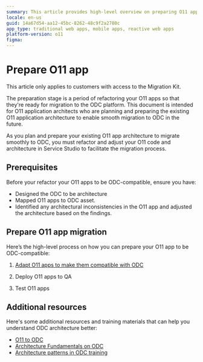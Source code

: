 ```yaml
---
summary: This article provides high-level overview on preparing O11 apps for migration to OutSystems Developer Cloud (ODC).
locale: en-us
guid: 14a67d54-aa12-45bc-8262-48c9f2a2780c
app_type: traditional web apps, mobile apps, reactive web apps
platform-version: o11
figma:
---
```


# Prepare O11 app

<div class="info" markdown="1">

This article only applies to customers with access to the Migration Kit.

</div>

The preparation stage is a period of refactoring your O11 apps so that they're ready for migration to the ODC platform. This document is intended for O11 application architects who are planning and preparing the existing O11 application architecture to enable smooth migration to ODC in the future.

As you plan and prepare your existing O11 app architecture to migrate smoothly to ODC, you must refactor and adjust your O11 code and architecture in Service Studio to facilitate the migration process.

## Prerequisites

Before your refactor your O11 apps to be ODC-compatible, ensure you have:

* Designed the ODC to be architecture
* Mapped O11 apps to ODC asset.
* Identified any architectural inconsistencies in the O11 app and adjusted the architecture based on the findings.

## Prepare O11 app migration

Here’s the high-level process on how you can prepare your O11 app to be  ODC-compatible:

1. [Adapt O11 apps to make them compatible with ODC](prep-refactor-o11-apps.md)

1. Deploy O11 apps to QA

1. Test O11 apps

## Additional resources

Here's some additional resources and training materials that can help you understand ODC architecture better:

* [O11 to ODC](https://learn.outsystems.com/training/journeys/from-o11-to-odc-569)
* [Architecture Fundamentals on ODC](https://learn.outsystems.com/training/journeys/architecture-fundamentals-559/)
* [Architecture patterns in ODC training](https://learn.outsystems.com/training/journeys/architecture-patterns-581/)
